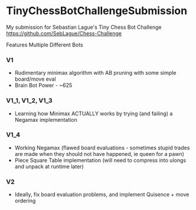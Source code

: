 # TinyChessBotChallengeSubmission
My submission for Sebastian Lague's Tiny Chess Bot Challenge
https://github.com/SebLague/Chess-Challenge

Features Multiple Different Bots

### V1
- Rudimentary minimax algorithm with AB pruning with some simple board/move eval
- Brain Bot Power - ~625

### V1_1, V1_2, V1_3
- Learning how Minimax ACTUALLY works by trying (and failing) a Negamax implementation

### V1_4
- Working Negamax (flawed board evaluations - sometimes stupid trades are made when they should not have happened, ie queen for a pawn)
- Piece Square Table implementation (will need to compress into ulongs and unpack at runtime later)

### V2
- Ideally, fix board evaluation problems, and implement Quisence + move ordering

